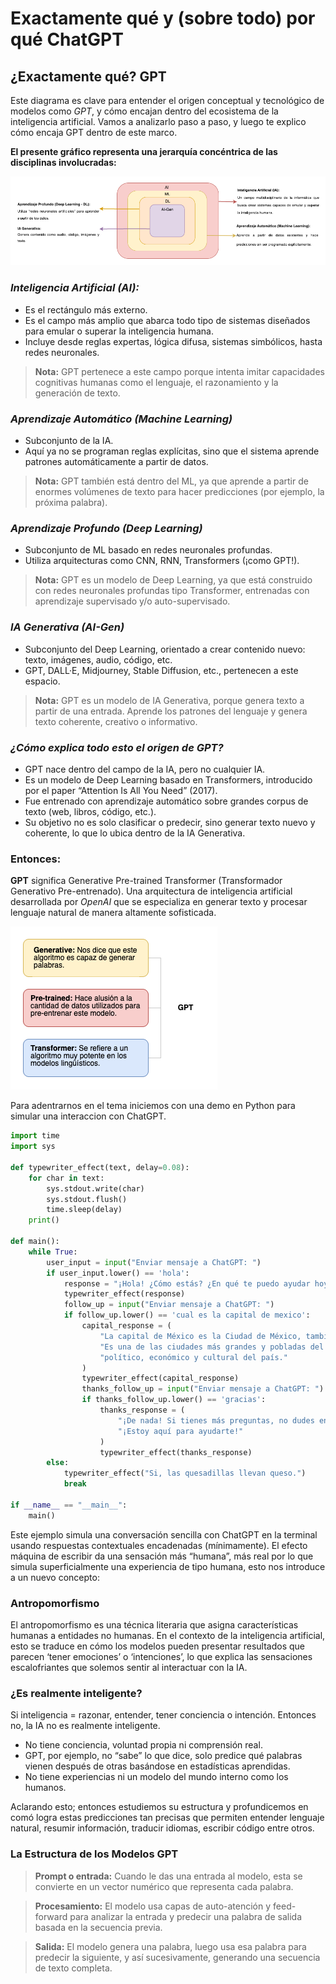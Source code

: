 # Exactamente qué y (sobre todo) por qué ChatGPT

## ¿Exactamente qué? GPT

 Este diagrama es clave para entender el origen conceptual y tecnológico de modelos como *GPT*, y cómo encajan dentro del ecosistema de la inteligencia artificial. Vamos a analizarlo paso a paso, y luego te explico cómo encaja GPT dentro de este marco.

 **El presente gráfico representa una jerarquía concéntrica de las disciplinas involucradas:**

![Representa una jerarquía](assets/gpt.drawio.png)

### *Inteligencia Artificial (AI):*

- Es el rectángulo más externo.
- Es el campo más amplio que abarca todo tipo de sistemas diseñados para emular o superar la inteligencia humana.
- Incluye desde reglas expertas, lógica difusa, sistemas simbólicos, hasta redes neuronales.

> **Nota:** GPT pertenece a este campo porque intenta imitar capacidades cognitivas humanas como el lenguaje, el razonamiento y la generación de texto.

### *Aprendizaje Automático (Machine Learning)*

- Subconjunto de la IA.
- Aquí ya no se programan reglas explícitas, sino que el sistema aprende patrones automáticamente a partir de datos.

> **Nota:** GPT también está dentro del ML, ya que aprende a partir de enormes volúmenes de texto para hacer predicciones (por ejemplo, la próxima palabra).

### *Aprendizaje Profundo (Deep Learning)*

- Subconjunto de ML basado en redes neuronales profundas.
- Utiliza arquitecturas como CNN, RNN, Transformers (¡como GPT!).

> **Nota:** GPT es un modelo de Deep Learning, ya que está construido con redes neuronales profundas tipo Transformer, entrenadas con aprendizaje supervisado y/o auto-supervisado.

### *IA Generativa (AI-Gen)*
- Subconjunto del Deep Learning, orientado a crear contenido nuevo: texto, imágenes, audio, código, etc.
- GPT, DALL·E, Midjourney, Stable Diffusion, etc., pertenecen a este espacio.

> **Nota:** GPT es un modelo de IA Generativa, porque genera texto a partir de una entrada. Aprende los patrones del lenguaje y genera texto coherente, creativo o informativo.

### *¿Cómo explica todo esto el origen de GPT?*
- GPT nace dentro del campo de la IA, pero no cualquier IA.
- Es un modelo de Deep Learning basado en Transformers, introducido por el paper “Attention Is All You Need” (2017).
- Fue entrenado con aprendizaje automático sobre grandes corpus de texto (web, libros, código, etc.).
- Su objetivo no es solo clasificar o predecir, sino generar texto nuevo y coherente, lo que lo ubica dentro de la IA Generativa.

### Entonces:

**GPT** significa Generative Pre-trained Transformer (Transformador Generativo Pre-entrenado). Una arquitectura de inteligencia artificial desarrollada por *OpenAI* que se especializa en generar texto y procesar lenguaje natural de manera altamente sofisticada.

![GPT](assets/gpt-2.drawio.png)

Para adentrarnos en el tema iniciemos con una demo en Python para simular una interaccion con ChatGPT.

```python
import time
import sys

def typewriter_effect(text, delay=0.08):
    for char in text:
        sys.stdout.write(char)
        sys.stdout.flush()
        time.sleep(delay)
    print()

def main():
    while True:
        user_input = input("Enviar mensaje a ChatGPT: ")
        if user_input.lower() == 'hola':
            response = "¡Hola! ¿Cómo estás? ¿En qué te puedo ayudar hoy?"
            typewriter_effect(response)
            follow_up = input("Enviar mensaje a ChatGPT: ")
            if follow_up.lower() == 'cual es la capital de mexico':
                capital_response = (
                    "La capital de México es la Ciudad de México, también conocida como CDMX. "
                    "Es una de las ciudades más grandes y pobladas del mundo y también el centro "
                    "político, económico y cultural del país."
                )
                typewriter_effect(capital_response)
                thanks_follow_up = input("Enviar mensaje a ChatGPT: ")
                if thanks_follow_up.lower() == 'gracias':
                    thanks_response = (
                        "¡De nada! Si tienes más preguntas, no dudes en preguntar. "
                        "¡Estoy aquí para ayudarte!"
                    )
                    typewriter_effect(thanks_response)
        else:
            typewriter_effect("Si, las quesadillas llevan queso.")
            break

if __name__ == "__main__":
    main()
```

Este ejemplo simula una conversación sencilla con ChatGPT en la terminal usando respuestas contextuales encadenadas (mínimamente). El efecto máquina de escribir da una sensación más “humana”, más real por lo que simula superficialmente una experiencia de tipo humana, esto nos introduce a un nuevo concepto:

### Antropomorfismo

El antropomorfismo es una técnica literaria que asigna características humanas a entidades no humanas. En el contexto de la inteligencia artificial, esto se traduce en cómo los modelos pueden presentar resultados que parecen ‘tener emociones’ o ‘intenciones’, lo que explica las sensaciones escalofriantes que solemos sentir al interactuar con la IA. 

### ¿Es realmente inteligente?

Si inteligencia = razonar, entender, tener conciencia o intención. Entonces no, la IA no es realmente inteligente.

- No tiene conciencia, voluntad propia ni comprensión real.
- GPT, por ejemplo, no “sabe” lo que dice, solo predice qué palabras vienen después de otras basándose en estadísticas aprendidas.
- No tiene experiencias ni un modelo del mundo interno como los humanos.

Aclarando esto; entonces estudiemos su estructura y profundicemos en comó logra estas predicciones tan precisas que permiten entender lenguaje natural, resumir información, traducir idiomas, escribir código entre otros.

### La Estructura de los Modelos GPT

> **Prompt o entrada:** Cuando le das una entrada al modelo, esta se convierte en un vector numérico que representa cada palabra.

> **Procesamiento:** El modelo usa capas de auto-atención y feed-forward para analizar la entrada y predecir una palabra de salida basada en la secuencia previa.

> **Salida:** El modelo genera una palabra, luego usa esa palabra para predecir la siguiente, y así sucesivamente, generando una secuencia de texto completa.

